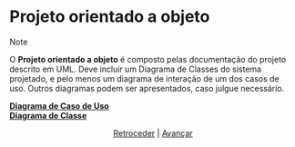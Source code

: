# Projeto orientado a objeto

>[!NOTE]
>O **Projeto orientado a objeto** é composto pelas documentação do projeto descrito em UML. Deve incluir um Diagrama de Classes do sistema projetado, e pelo menos um diagrama de interação de um dos casos de uso. Outros diagramas podem ser apresentados, caso julgue necessário.


[**Diagrama de Caso de Uso**](/img/case-use-diagram2.png)<br>
[**Diagrama de Classe**](/img/diagrama_uml_final.png)<br>

<div align="center">

[Retroceder](analise.md) | [Avançar](implementacao.md)

</div>